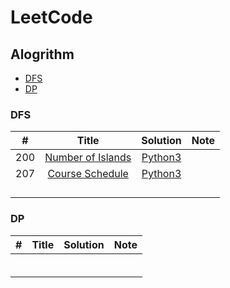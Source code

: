 # LeetCode

## Alogrithm

* [DFS](https://github.com/allenzdd/LeetCode#DFS)
* [DP](https://github.com/allenzdd/LeetCode#DP)

### DFS

| #    | Title | Solution | Note |
| :---: | :---: | :------: | :---: |
| 200  | [Number of Islands](https://leetcode.com/problems/number-of-islands/) | [Python3](./Q200/Q200.py) |      |
| 207 | [Course Schedule](https://leetcode.com/problems/course-schedule/) | [Python3](./Q207/Q207.py) | |
|  |  |  | |
|  |  |  | |
|  |  |  | |
|  |  |  | |

### DP

|  #   | Title | Solution | Note |
| :--: | :---: | :------: | :--: |
|      |       |          |      |
|      |       |          |      |
|      |       |          |      |
|      |       |          |      |
|      |       |          |      |
|      |       |          |      |

### 